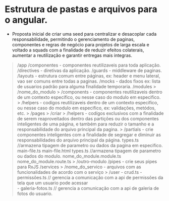 # Estrutura de pastas e arquivos para o angular.

- Proposta inicial de criar uma seed para centralizar e desacoplar cada responsabilidade, permitindo o gerenciamento de paginas, componentes e regras de negócio para projetos de larga escala e voltado a squads com a finalidade de reduzir efeitos colaterais, aumentar a reutilização e garantir entregas mais integras. 

> /app
  > /componentes
    - componentes reutilizaveis para toda aplicação.
  > /directives
    - diretivas da aplicação.
  > /guards
    - middleware de paginas. 
  > /layouts
    - estrutura comum entre páginas, ex: header e menu lateral, vao ser comuns entre todas a paginas. 
  > /mocks
    - dados fixos ex: lista de usuarios padrão para alguma finalidade temporaria.
  > /modules
    > /nome_do_modulo
      > /components
        - componentes reutilizaveis dentro de um contexto especifico, ou nesse caso do modulo em especifico.
      > /helpers
        - codígos reutilizaveis dentro de um contexto especifico, ou nesse caso do modulo em especifico, ex: validações, metódos, etc.
      > /pages
        > /criar
          > /helpers
            - codígos exclusivos com a finalidade de serem reaproveitados dentro das partições ou dos componentes inteligentes de uma página, e também para reduzir o tamanho e a responsabilidade do arquivo principal da pagina.
          > /partials
            - crie componentes inteligentes com a finalidade de segregar e diminuir as responsabilidades do arquivo principal da página.
          types.ts //armazena tipagem de parametro ou dados da pagina em especifico.
          main-file.ts
          main-file.html
      types.ts //armazena tipagem de parametro ou dados do modulo.
      nome_do_module.module.ts
      nome_do_module.route.ts
    > /outro-modulo
  > /pipes
    - crie seus pipes para RxJS
  > /services
    > /nome_do_servico 
      - arquivos com as funcionalidades de acordo com o serviço
    > /user
      - crud.ts
      - permissões.ts // gerencia a comunicação com a api de permissões da tela que um usuario pode acessar  
      - galeria-fotos.ts // gerencia a comunicação com a api de galeria de fotos do usuario.